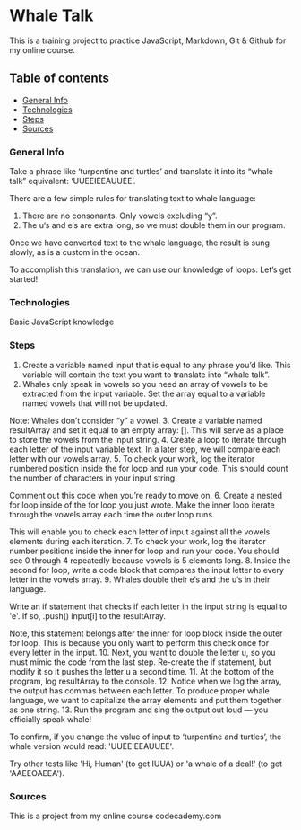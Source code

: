 # Whale Talk

This is a training project to practice JavaScript, Markdown, Git & Github for my online course.

## Table of contents

+ [General Info](#General-Info)
+ [Technologies](#Technologies)
+ [Steps](#Steps)
+ [Sources](#Sources)

### General Info

Take a phrase like ‘turpentine and turtles’ and translate it into its “whale talk” equivalent: ‘UUEEIEEAUUEE’.

There are a few simple rules for translating text to whale language:

1. There are no consonants. Only vowels excluding “y”.
2. The u‘s and e‘s are extra long, so we must double them in our program.

Once we have converted text to the whale language, the result is sung slowly, as is a custom in the ocean.

To accomplish this translation, we can use our knowledge of loops. Let’s get started!

### Technologies

Basic JavaScript knowledge

### Steps

1. Create a variable named input that is equal to any phrase you’d like. This variable will contain the text you want to translate into “whale talk”.
2. Whales only speak in vowels so you need an array of vowels to be extracted from the input variable. Set the array equal to a variable named vowels that will not be updated.

Note: Whales don’t consider “y” a vowel.
3. Create a variable named resultArray and set it equal to an empty array: []. This will serve as a place to store the vowels from the input string.
4. Create a loop to iterate through each letter of the input variable text. In a later step, we will compare each letter with our vowels array.
5. To check your work, log the iterator numbered position inside the for loop and run your code. This should count the number of characters in your input string.

Comment out this code when you’re ready to move on.
6. Create a nested for loop inside of the for loop you just wrote. Make the inner loop iterate through the vowels array each time the outer loop runs.

This will enable you to check each letter of input against all the vowels elements during each iteration.
7. To check your work, log the iterator number positions inside the inner for loop and run your code. You should see 0 through 4 repeatedly because vowels is 5 elements long.
8. Inside the second for loop, write a code block that compares the input letter to every letter in the vowels array.
9. Whales double their e‘s and the u‘s in their language.

Write an if statement that checks if each letter in the input string is equal to 'e'. If so, .push() input[i] to the resultArray.

Note, this statement belongs after the inner for loop block inside the outer for loop. This is because you only want to perform this check once for every letter in the input.
10. Next, you want to double the letter u, so you must mimic the code from the last step. Re-create the if statement, but modify it so it pushes the letter u a second time.
11. At the bottom of the program, log resultArray to the console.
12. Notice when we log the array, the output has commas between each letter. To produce proper whale language, we want to capitalize the array elements and put them together as one string.
13. Run the program and sing the output out loud — you officially speak whale!

To confirm, if you change the value of input to ‘turpentine and turtles’, the whale version would read: 'UUEEIEEAUUEE'.

Try other tests like 'Hi, Human' (to get IUUA) or 'a whale of a deal!' (to get 'AAEEOAEEA').

### Sources

This is a project from my online course codecademy.com
